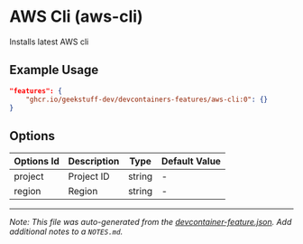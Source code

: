 
# AWS Cli (aws-cli)

Installs latest AWS cli

## Example Usage

```json
"features": {
    "ghcr.io/geekstuff-dev/devcontainers-features/aws-cli:0": {}
}
```

## Options

| Options Id | Description | Type | Default Value |
|-----|-----|-----|-----|
| project | Project ID | string | - |
| region | Region | string | - |



---

_Note: This file was auto-generated from the [devcontainer-feature.json](https://github.com/geekstuff-dev/devcontainers-features/blob/main/src/aws-cli/devcontainer-feature.json).  Add additional notes to a `NOTES.md`._
